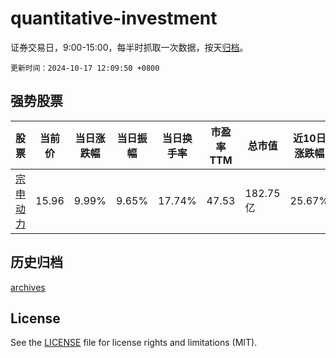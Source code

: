 # quantitative-investment

证券交易日，9:00-15:00，每半时抓取一次数据，按天[归档](archives)。

`更新时间：2024-10-17 12:09:50 +0800`

## 强势股票

|股票|当前价|当日涨跌幅|当日振幅|当日换手率|市盈率TTM|总市值|近10日涨跌幅|
|----|----|----|----|----|----|----|----|
|[宗申动力](https://xueqiu.com/S/SZ001696)|15.96|9.99%|9.65%|17.74%|47.53|182.75亿|25.67%|

## 历史归档

[archives](archives)

## License

See the [LICENSE](LICENSE) file for license rights and limitations (MIT).